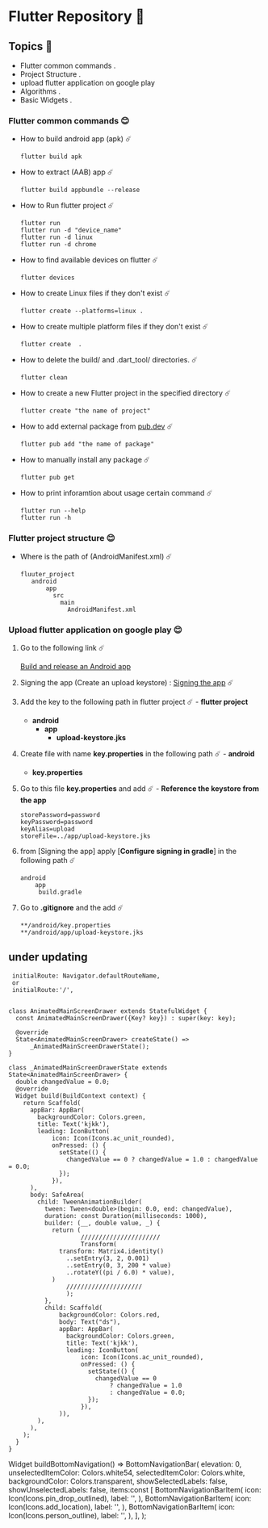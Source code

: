 # Flutter Repository 💚

## Topics 🔭

 - Flutter common commands .
 - Project Structure . 
 - upload flutter application on google play
 - Algorithms . 
 - Basic Widgets .

### Flutter common commands 😊

  - How to build android app (apk) ☄️
    ```
    flutter build apk
    ```
  - How to extract (AAB) app  ☄️ 
    ```
    flutter build appbundle --release
    ```
  - How to Run flutter project ☄️
    ```
    flutter run 
    flutter run -d "device_name"
    flutter run -d linux 
    flutter run -d chrome 
    ```   
  - How to find available devices on flutter ☄️
    ```
    flutter devices 
    ``` 
  - How to create Linux files if they don't exist ☄️
    ```
    flutter create --platforms=linux .
    ``` 
  - How to create multiple platform files if they don't exist ☄️
    ```
    flutter create  .
    ```   
  - How to  delete the build/ and .dart_tool/ directories. ☄️
    ```
    flutter clean
    ``` 
  - How to create a new Flutter project in the specified directory ☄️
    ```
    flutter create "the name of project"
    ```  
  - How to add external package from [pub.dev](https://pub.dev/) ☄️
    ```
    flutter pub add "the name of package"
    ```   
  - How to manually install any package ☄️
    ```
    flutter pub get
    ```   
  - How to print inforamtion about usage certain command ☄️
    ```
    flutter run --help
    flutter run -h 
    ```

### Flutter project structure 😊

  - Where is the path of (AndroidManifest.xml) ☄️
    ```
    fluuter_project
       android 
           app 
             src
               main 
                 AndroidManifest.xml
    ```



### Upload flutter application on google play 😊
  
  1. Go to the following link ☄️
     
     [Build and release an Android app](https://docs.flutter.dev/deployment/android)
     
  1. Signing the app (Create an upload keystore) : [Signing the app](https://docs.flutter.dev/deployment/android#signing-the-app) ☄️

  1. Add the key to the following path in flutter project  ☄️
    - **flutter project** 
        - **android**
            - **app**     
                - **upload-keystore.jks**

  1. Create file with name **key.properties** in the following path ☄️
    - **android**
       - **key.properties** 

  1. Go to this file **key.properties** and add ☄️
    - **Reference the keystore from the app**
     ```
     storePassword=password
     keyPassword=password
     keyAlias=upload
     storeFile=../app/upload-keystore.jks
     ``` 

  1. from [Signing the app] apply [**Configure signing in gradle**] in the following path ☄️
     ```
     android 
         app
          build.gradle
     ```

  1. Go to **.gitignore** and the add ☄️
     ```
     **/android/key.properties
     **/android/app/upload-keystore.jks
     ```

## under updating 
```flutter
 initialRoute: Navigator.defaultRouteName,
 or 
 initialRoute:'/',
```

```

class AnimatedMainScreenDrawer extends StatefulWidget {
  const AnimatedMainScreenDrawer({Key? key}) : super(key: key);

  @override
  State<AnimatedMainScreenDrawer> createState() =>
      _AnimatedMainScreenDrawerState();
}

class _AnimatedMainScreenDrawerState extends State<AnimatedMainScreenDrawer> {
  double changedValue = 0.0;
  @override
  Widget build(BuildContext context) {
    return Scaffold(
      appBar: AppBar(
        backgroundColor: Colors.green,
        title: Text('kjkk'),
        leading: IconButton(
            icon: Icon(Icons.ac_unit_rounded),
            onPressed: () {
              setState(() {
                changedValue == 0 ? changedValue = 1.0 : changedValue = 0.0;
              });
            }),
      ),
      body: SafeArea(
        child: TweenAnimationBuilder(
          tween: Tween<double>(begin: 0.0, end: changedValue),
          duration: const Duration(milliseconds: 1000),
          builder: (__, double value, _) {
            return (
                    //////////////////////
                    Transform(
              transform: Matrix4.identity()
                ..setEntry(3, 2, 0.001)
                ..setEntry(0, 3, 200 * value)
                ..rotateY((pi / 6.0) * value),
            )
                /////////////////////
                );
          },
          child: Scaffold(
              backgroundColor: Colors.red,
              body: Text("ds"),
              appBar: AppBar(
                backgroundColor: Colors.green,
                title: Text('kjkk'),
                leading: IconButton(
                    icon: Icon(Icons.ac_unit_rounded),
                    onPressed: () {
                      setState(() {
                        changedValue == 0
                            ? changedValue = 1.0
                            : changedValue = 0.0;
                      });
                    }),
              )),
        ),
      ),
    );
  }
}

```

  Widget buildBottomNavigation() => BottomNavigationBar(
        elevation: 0,
        unselectedItemColor: Colors.white54,
        selectedItemColor: Colors.white,
        backgroundColor: Colors.transparent,
        showSelectedLabels: false,
        showUnselectedLabels: false,
        items:const [
          BottomNavigationBarItem(
            icon: Icon(Icons.pin_drop_outlined),
            label: '',
          ),
          BottomNavigationBarItem(
            icon: Icon(Icons.add_location),
            label: '',
          ),
          BottomNavigationBarItem(
            icon: Icon(Icons.person_outline),
            label: '',
          ),
        ],
      );

```
